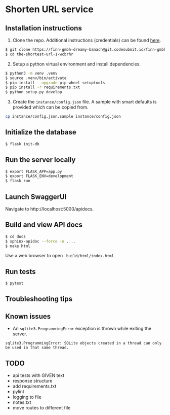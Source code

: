 # Shorten URL service

## Installation instructions

1. Clone the repo. Additional instructions (credentials) can be found [here](https://app.codesubmit.io/c/finn-gmbh/08f53aee-efa6-4ba5-8c74-b9260287d048/90496266-d2d5-4359-b357-c630c9c9240c).

```bash
$ git clone https://finn-gmbh-dreamy-banach@git.codesubmit.io/finn-gmbh/the-shortest-url-1-wcbrhr
$ cd the-shortest-url-1-wcbrhr
```


2. Setup a python virtual environment and install dependencies.

```bash
$ python3 -m venv .venv
$ source .venv/bin/activate
$ pip install --upgrade pip wheel setuptools
$ pip install -r requirements.txt
$ python setup.py develop
```

3. Create the `instance/config.json` file. A sample with smart defaults is provided which can be copied from.

```bash
cp instance/config.json.sample instance/config.json
```

## Initialize the database

```bash
$ flask init-db
```

## Run the server locally

```bash
$ export FLASK_APP=app.py
$ export FLASK_ENV=development
$ flask run
```

## Launch SwaggerUI

Navigate to http://localhost:5000/apidocs.

## Build and view API docs

```bash
$ cd docs
$ sphinx-apidoc --force -o . ..
$ make html
```

Use a web browser to open `_build/html/index.html`

## Run tests
```bash
$ pytest
```
## Troubleshooting tips

## Known issues
- An `sqlite3.ProgrammingError` exception is thrown while exiting the server. 
```
sqlite3.ProgrammingError: SQLite objects created in a thread can only be used in that same thread.
```

## TODO

- api tests with GIVEN text
- response structure
- add requirements.txt
- pylint
- logging to file
- notes.txt
- move routes to different file